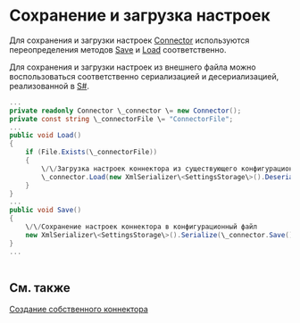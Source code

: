 # Сохранение и загрузка настроек

Для сохранения и загрузки настроек [Connector](../api/StockSharp.Algo.Connector.html) используются переопределения методов [Save](../api/StockSharp.Algo.Connector.Save.html) и [Load](../api/StockSharp.Algo.Connector.Load.html) соответственно. 

Для сохранения и загрузки настроек из внешнего файла можно воспользоваться соответственно сериализацией и десериализацией, реализованной в [S\#](StockSharpAbout.md). 

```cs
...
private readonly Connector \_connector \= new Connector();
private const string \_connectorFile \= "ConnectorFile";
...
public void Load()
{
	if (File.Exists(\_connectorFile))
	{
		\/\/Загрузка настроек коннектора из существующего конфигурационного файла
		\_connector.Load(new XmlSerializer\<SettingsStorage\>().Deserialize(\_connectorFile));
	}
}
...
public void Save()
{
	\/\/Сохранение настроек коннектора в конфигурационный файл
	new XmlSerializer\<SettingsStorage\>().Serialize(\_connector.Save(), \_connectorFile);
}
...
		
```

## См. также

[Создание собственного коннектора](ConnectorCreating.md)

